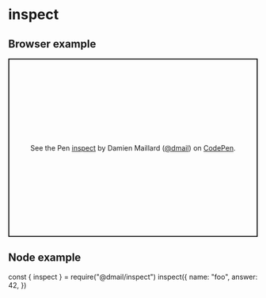 # inspect

## Browser example

<p
  class="codepen"
  data-height="360"
  data-theme-id="0"
  data-default-tab="result"
  data-user="dmail"
  data-slug-hash="mYZybg"
  style="height: 360px; box-sizing: border-box; display: flex; align-items: center; justify-content: center; border: 2px solid; margin: 1em 0; padding: 1em;"
  data-pen-title="inspect"
>
  <span
    >See the Pen <a href="https://codepen.io/dmail/pen/mYZybg/"> inspect</a> by Damien Maillard (<a
      href="https://codepen.io/dmail"
      >@dmail</a
    >) on <a href="https://codepen.io">CodePen</a>.</span
  >
</p>
<script async src="https://static.codepen.io/assets/embed/ei.js"></script>

## Node example

<div id="runkit-source">
const { inspect } = require("@dmail/inspect")
inspect({
  name: "foo",
  answer: 42,
})
</div>
<script src="https://embed.runkit.com" data-element-id="runkit-source"></script>
